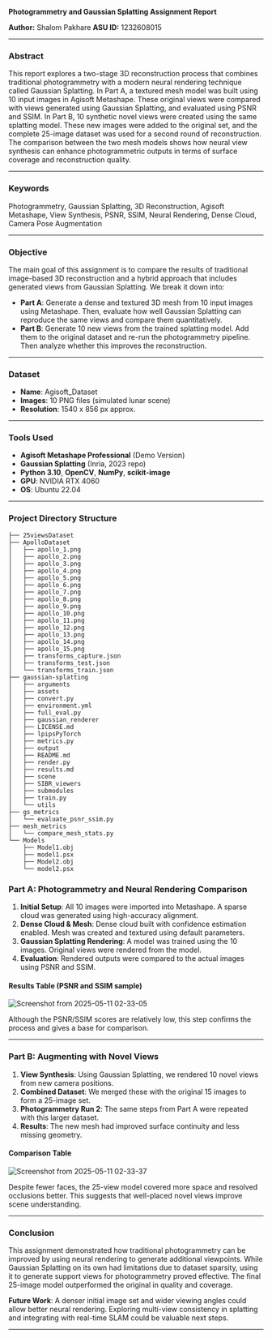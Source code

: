 **Photogrammetry and Gaussian Splatting Assignment Report**

**Author:** Shalom Pakhare
**ASU ID:** 1232608015

---

### Abstract

This report explores a two-stage 3D reconstruction process that combines traditional photogrammetry with a modern neural rendering technique called Gaussian Splatting. In Part A, a textured mesh model was built using 10 input images in Agisoft Metashape. These original views were compared with views generated using Gaussian Splatting, and evaluated using PSNR and SSIM. In Part B, 10 synthetic novel views were created using the same splatting model. These new images were added to the original set, and the complete 25-image dataset was used for a second round of reconstruction. The comparison between the two mesh models shows how neural view synthesis can enhance photogrammetric outputs in terms of surface coverage and reconstruction quality.

---

### Keywords

Photogrammetry, Gaussian Splatting, 3D Reconstruction, Agisoft Metashape, View Synthesis, PSNR, SSIM, Neural Rendering, Dense Cloud, Camera Pose Augmentation

---

### Objective

The main goal of this assignment is to compare the results of traditional image-based 3D reconstruction and a hybrid approach that includes generated views from Gaussian Splatting. We break it down into:

* **Part A**: Generate a dense and textured 3D mesh from 10 input images using Metashape. Then, evaluate how well Gaussian Splatting can reproduce the same views and compare them quantitatively.
* **Part B**: Generate 10 new views from the trained splatting model. Add them to the original dataset and re-run the photogrammetry pipeline. Then analyze whether this improves the reconstruction.

---

### Dataset

* **Name**: Agisoft\_Dataset
* **Images**: 10 PNG files (simulated lunar scene)
* **Resolution**: 1540 x 856 px approx.

---

### Tools Used

* **Agisoft Metashape Professional** (Demo Version)
* **Gaussian Splatting** (Inria, 2023 repo)
* **Python 3.10**, **OpenCV**, **NumPy**, **scikit-image**
* **GPU**: NVIDIA RTX 4060
* **OS**: Ubuntu 22.04

---

### Project Directory Structure

```text
├── 25viewsDataset
├── ApolloDataset
│   ├── apollo_1.png
│   ├── apollo_2.png
│   ├── apollo_3.png
│   ├── apollo_4.png
│   ├── apollo_5.png
│   ├── apollo_6.png
│   ├── apollo_7.png
│   ├── apollo_8.png
│   ├── apollo_9.png
│   ├── apollo_10.png
│   ├── apollo_11.png
│   ├── apollo_12.png
│   ├── apollo_13.png
│   ├── apollo_14.png
│   ├── apollo_15.png
│   ├── transforms_capture.json
│   ├── transforms_test.json
│   └── transforms_train.json
├── gaussian-splatting
│   ├── arguments
│   ├── assets
│   ├── convert.py
│   ├── environment.yml
│   ├── full_eval.py
│   ├── gaussian_renderer
│   ├── LICENSE.md
│   ├── lpipsPyTorch
│   ├── metrics.py
│   ├── output
│   ├── README.md
│   ├── render.py
│   ├── results.md
│   ├── scene
│   ├── SIBR_viewers
│   ├── submodules
│   ├── train.py
│   └── utils
├── gs_metrics
│   └── evaluate_psnr_ssim.py
├── mesh_metrics
│   └── compare_mesh_stats.py
└── Models
    ├── Model1.obj
    ├── model1.psx
    ├── Model2.obj
    └── model2.psx
```

### Part A: Photogrammetry and Neural Rendering Comparison

1. **Initial Setup**: All 10 images were imported into Metashape. A sparse cloud was generated using high-accuracy alignment.
2. **Dense Cloud & Mesh**: Dense cloud built with confidence estimation enabled. Mesh was created and textured using default parameters.
3. **Gaussian Splatting Rendering**: A model was trained using the 10 images. Original views were rendered from the model.
4. **Evaluation**: Rendered outputs were compared to the actual images using PSNR and SSIM.

#### Results Table (PSNR and SSIM sample)

![Screenshot from 2025-05-11 02-33-05](https://github.com/user-attachments/assets/f5fce99e-b57c-4106-b69d-76d050e3ba46)

Although the PSNR/SSIM scores are relatively low, this step confirms the process and gives a base for comparison.

---

### Part B: Augmenting with Novel Views

1. **View Synthesis**: Using Gaussian Splatting, we rendered 10 novel views from new camera positions.
2. **Combined Dataset**: We merged these with the original 15 images to form a 25-image set.
3. **Photogrammetry Run 2**: The same steps from Part A were repeated with this larger dataset.
4. **Results**: The new mesh had improved surface continuity and less missing geometry.

#### Comparison Table

![Screenshot from 2025-05-11 02-33-37](https://github.com/user-attachments/assets/840d8236-5878-413b-a814-e16248685d2e)

Despite fewer faces, the 25-view model covered more space and resolved occlusions better. This suggests that well-placed novel views improve scene understanding.

---

### Conclusion

This assignment demonstrated how traditional photogrammetry can be improved by using neural rendering to generate additional viewpoints. While Gaussian Splatting on its own had limitations due to dataset sparsity, using it to generate support views for photogrammetry proved effective. The final 25-image model outperformed the original in quality and coverage.

**Future Work**: A denser initial image set and wider viewing angles could allow better neural rendering. Exploring multi-view consistency in splatting and integrating with real-time SLAM could be valuable next steps.

---
